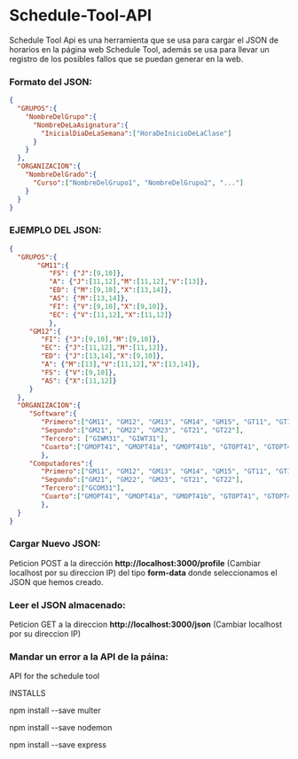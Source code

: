 # Schedule-Tool-API
Schedule Tool Api es una herramienta que se usa para cargar el JSON de horarios en la página web Schedule Tool, 
además se usa para llevar un registro de los posibles fallos que se puedan generar en la web.
### Formato del JSON: 
```json
{  
  "GRUPOS":{  
    "NombreDelGrupo":{  
      "NombreDeLaAsignatura":{  
        "InicialDiaDeLaSemana":["HoraDeInicioDeLaClase"]  
      }  
    }  
  },  
  "ORGANIZACION":{  
    "NombreDelGrado":{  
      "Curso":["NombreDelGrupo1", "NombreDelGrupo2", "..."]  
    }  
  }  
}  
```
### EJEMPLO DEL JSON:
```json
{
  "GRUPOS":{
       "GM11":{
          "FS": {"J":[9,10]},
          "A": {"J":[11,12],"M":[11,12],"V":[13]},
          "ED": {"M":[9,10],"X":[13,14]},
          "AS": {"M":[13,14]},
          "FI": {"V":[9,10],"X":[9,10]},
          "EC": {"V":[11,12],"X":[11,12]}
          },
     "GM12":{ 
        "FI": {"J":[9,10],"M":[9,10]},
        "EC": {"J":[11,12],"M":[11,12]},
        "ED": {"J":[13,14],"X":[9,10]},
        "A": {"M":[13],"V":[11,12],"X":[13,14]},
        "FS": {"V":[9,10]},
        "AS": {"X":[11,12]}
     }
  }, 
  "ORGANIZACION":{
     "Software":{
        "Primero":["GM11", "GM12", "GM13", "GM14", "GM15", "GT11", "GT12", "GT13"],
        "Segundo":["GM21", "GM22", "GM23", "GT21", "GT22"],
        "Tercero": ["GIWM31", "GIWT31"],
        "Cuarto":["GMOPT41", "GMOPT41a", "GMOPT41b", "GTOPT41", "GTOPT42"]
        }, 
     "Computadores":{
        "Primero":["GM11", "GM12", "GM13", "GM14", "GM15", "GT11", "GT12", "GT13"],
        "Segundo":["GM21", "GM22", "GM23", "GT21", "GT22"],
        "Tercero":["GCOM31"],
        "Cuarto":["GMOPT41", "GMOPT41a", "GMOPT41b", "GTOPT41", "GTOPT42"]
        },
  }
}
```
### Cargar Nuevo JSON:
Peticion POST a la dirección **http://localhost:3000/profile** (Cambiar localhost por su direccion IP)
del tipo **form-data** donde seleccionamos el JSON que hemos creado.
### Leer el JSON almacenado:
Peticion GET a la direccion **http://localhost:3000/json**  (Cambiar localhost por su direccion IP)
### Mandar un error a la API de la  páina:

API for the schedule tool

INSTALLS

npm install --save multer

npm install --save nodemon

npm install --save express

